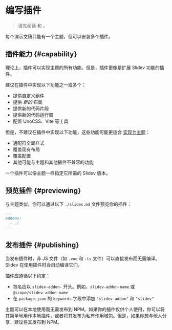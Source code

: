 # 编写插件

> 请先阅读 <LinkInline link="guide/theme-addon" /> 和 <LinkInline link="guide/write-theme" />。

每个演示文稿只能有一个主题，但可以安装多个插件。

## 插件能力 {#capability}

理论上，插件可以实现主题的所有功能。但是，插件更像是扩展 Slidev 功能的插件。

建议在插件中实现以下功能之一或多个：

- 提供自定义组件
- 提供 _新的_ 布局
- 提供新的代码片段
- 提供新的代码运行器
- 配置 UnoCSS、Vite 等工具

但是，不建议在插件中实现以下功能，这些功能可能更适合 [实现为主题](./write-theme)：

- 通配符全局样式
- 覆盖现有布局
- 覆盖配置
- 其他可能与主题和其他插件不兼容的功能

一个插件可以像主题一样指定它所需的 Slidev 版本。

## 预览插件 {#previewing}

与主题类似，你可以通过以下 `./slides.md` 文件预览你的插件：

```md
---
addons:
  - ./
---
```

## 发布插件 {#publishing}

当发布插件时，非 JS 文件（如 `.vue` 和 `.ts` 文件）可以直接发布而无需编译。Slidev 在使用插件时会自动编译它们。

插件应遵循以下约定：

- 包名应以 `slidev-addon-` 开头。例如，`slidev-addon-name` 或 `@scope/slidev-addon-name`
- 在 `package.json` 的 `keywords` 字段中添加 `"slidev-addon"` 和 `"slidev"`

主题可以在本地使用而无需发布到 NPM。如果你的插件仅供个人使用，你可以将其简单地用作本地插件，或者将其发布为私有作用域包。但是，如果你想与他人分享，建议将其发布到 NPM。
